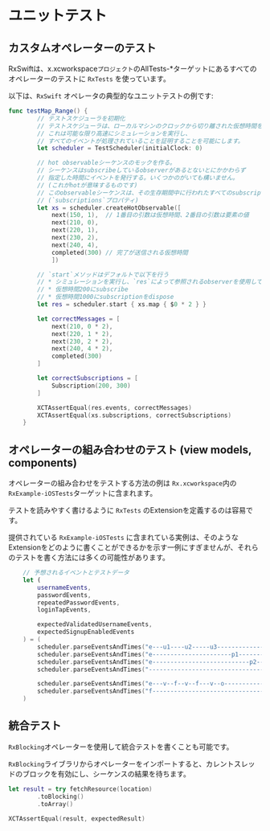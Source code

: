 ユニットテスト
==========

## カスタムオペレーターのテスト

RxSwiftは、x.xcworkspace`プロジェクト`のAllTests-*ターゲットにあるすべてのオペレーターのテストに `RxTests` を使っています。

以下は、`RxSwift` オペレータの典型的なユニットテストの例です:

```swift
func testMap_Range() {
        // テストスケジューラを初期化
        // テストスケジューラは、ローカルマシンのクロックから切り離された仮想時間を実装している
        // これは可能な限り高速にシミュレーションを実行し、
        // すべてのイベントが処理されていることを証明することを可能にします。
        let scheduler = TestScheduler(initialClock: 0)

        // hot observableシーケンスのモックを作る。
        // シーケンスはsubscribeしているobserverがあるとないとにかかわらず
        // 指定した時間にイベントを発行する。いくつかのがいても構いません。
        // (これがhotが意味するものです)
        // このobservableシーケンスは、その生存期間中に行われたすべてのsubscriptionを記録します。
        // (`subscriptions`プロパティ)
        let xs = scheduler.createHotObservable([
            next(150, 1),  // 1番目の引数は仮想時間、2番目の引数は要素の値
            next(210, 0),
            next(220, 1),
            next(230, 2),
            next(240, 4),
            completed(300) // 完了が送信される仮想時間
            ])

        // `start`メソッドはデフォルトで以下を行う
        // * シミュレーションを実行し、`res`によって参照されるobserverを使用してすべてのイベントを記録
        // * 仮想時間200にsubscribe
        // * 仮想時間1000にsubscriptionをdispose
        let res = scheduler.start { xs.map { $0 * 2 } }

        let correctMessages = [
            next(210, 0 * 2),
            next(220, 1 * 2),
            next(230, 2 * 2),
            next(240, 4 * 2),
            completed(300)
        ]

        let correctSubscriptions = [
            Subscription(200, 300)
        ]

        XCTAssertEqual(res.events, correctMessages)
        XCTAssertEqual(xs.subscriptions, correctSubscriptions)
    }
```

## オペレーターの組み合わせのテスト (view models, components)

オペレーターの組み合わせをテストする方法の例は `Rx.xcworkspace`内の`RxExample-iOSTests`ターゲットに含まれます。

テストを読みやすく書けるように `RxTests` のExtensionを定義するのは容易です。

提供されている `RxExample-iOSTests` に含まれている実例は、そのようなExtensionをどのように書くことができるかを示す一例にすぎませんが、それらのテストを書く方法には多くの可能性があります。

```swift
    // 予想されるイベントとテストデータ
    let (
        usernameEvents,
        passwordEvents,
        repeatedPasswordEvents,
        loginTapEvents,

        expectedValidatedUsernameEvents,
        expectedSignupEnabledEvents
    ) = (
        scheduler.parseEventsAndTimes("e---u1----u2-----u3-----------------", values: stringValues).first!,
        scheduler.parseEventsAndTimes("e----------------------p1-----------", values: stringValues).first!,
        scheduler.parseEventsAndTimes("e---------------------------p2---p1-", values: stringValues).first!,
        scheduler.parseEventsAndTimes("------------------------------------", values: events).first!,

        scheduler.parseEventsAndTimes("e---v--f--v--f---v--o----------------", values: validations).first!,
        scheduler.parseEventsAndTimes("f--------------------------------t---", values: booleans).first!
    )
```

## 統合テスト

`RxBlocking`オペレーターを使用して統合テストを書くことも可能です。

`RxBlocking`ライブラリからオペレーターをインポートすると、カレントスレッドのブロックを有効にし、シーケンスの結果を待ちます。

```swift
let result = try fetchResource(location)
        .toBlocking()
        .toArray()

XCTAssertEqual(result, expectedResult)
```
